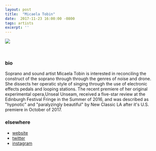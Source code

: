 ```yaml
---
layout: post
title:  "Micaela Tobin"
date:  2017-11-23 16:00:00 -0800
tags: artists
excerpt: ''
---
```


![]({{site.url}}/assets/micaela_tobin4web.jpg)

<br/>


### bio
Soprano and sound artist Micaela Tobin is interested in reconciling the construct of the soprano through through the genres of noise and drone. She dissects her operatic style of singing through the use of electronic effects pedals and looping stations. The recent premiere of her original experimental opera,Unseal Unseam, received a five-star review at the Edinburgh Festival Fringe in the Summer of 2016, and was described as "hypnotic" and "paralyzingly beautiful" by New Classic LA after it's U.S. premiere in October of 2017.
<br/>


### elsewhere

* [website](http://www.micaelatobin.com)
* [twitter](https://twitter.com/murkymicky)
* [instagram](https://www.instagram.com/murky_micky/)

